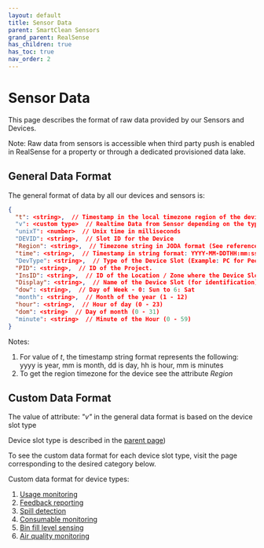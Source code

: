 ```yaml
---
layout: default
title: Sensor Data
parent: SmartClean Sensors
grand_parent: RealSense
has_children: true
has_toc: true
nav_order: 2
---
```


# Sensor Data
This page describes the format of raw data provided by our Sensors and Devices.

Note:
Raw data from sensors is accessible when third party push is enabled 
in RealSense for a property or through a dedicated provisioned data lake.


## General Data Format
The general format of data by all our devices and sensors is:
```json
{
  "t": <string>,  // Timestamp in the local timezone region of the device (string format: yyyymmddhhmmss)
  "v": <custom type>  // Realtime Data from Sensor depending on the type of the Sensor
  "unixT": <number>  // Unix time in milliseconds
  "DEVID": <string>,  // Slot ID for the Device
  "Region": <string>,  // Timezone string in JODA format (See reference at bottom of page)
  "time": <string>,  // Timestamp in string format: YYYY-MM-DDTHH:mm:ss+offset
  "DevType": <string>,  // Type of the Device Slot (Example: PC for People Counter, FD for feedback etc).
  "PID": <string>,  // ID of the Project.
  "InsID": <string>,  // ID of the Location / Zone where the Device Slot is located.
  "Display": <string>,  // Name of the Device Slot (for identification)
  "dow": <string>,  // Day of Week - 0: Sun to 6: Sat
  "month": <string>,  // Month of the year (1 - 12)
  "hour": <string>,  // Hour of day (0 - 23)
  "dom": <string>  // Day of month (0 - 31)
  "minute": <string>  // Minute of the Hour (0 - 59)
}
```
Notes:
1. For value of *t*, the timestamp string format represents the following:
yyyy is year, mm is month, dd is day, hh is hour, mm is minutes
2. To get the region timezone for the device see the attribute *Region*


## Custom Data Format
The value of attribute: *"v"* in the general data format is based on the device slot type

Device slot type is described in the [parent page](/realsense_main.html))

To see the custom data format for each device slot type, visit the page corresponding to the desired category below.

Custom data format for device types:
1. [Usage monitoring](/realsense_sensor_data_pc.html)
2. [Feedback reporting](/realsense_sensor_data_fd.html)
3. [Spill detection](/realsense_sensor_data_wd.html)
4. [Consumable monitoring](/realsense_sensor_data_cmd.html)
5. [Bin fill level sensing](/realsense_sensor_data_bin.html)
6. [Air quality monitoring](/realsense_sensor_data_aq.html)

